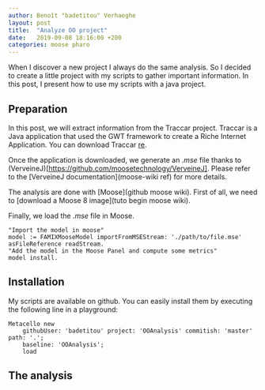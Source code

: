 ```yaml
---
author: Benoît "badetitou" Verhaeghe
layout: post
title:  "Analyze OO project"
date:   2019-09-08 18:16:00 +200
categories: moose pharo
---
```


When I discover a new project I always do the same analysis.
So I decided to create a little project with my scripts to gather important information.
In this post, I present how to use my scripts with a java project.

## Preparation

In this post, we will extract information from the Traccar project.
Traccar is a Java application that used the GWT framework to create a Riche Internet Application.
You can download Traccar [re](https://github.com/).

Once the application is downloaded, we generate an _.mse_ file thanks to (VerveineJ)[https://github.com/moosetechnology/VerveineJ].
Please refer to the [VerveineJ documentation](moose-wiki ref) for more details.

The analysis are done with [Moose](github moose wiki).
First of all, we need to [download a Moose 8 image](tuto begin moose wiki).

Finally, we load the _.mse_ file in Moose.

```st
"Import the model in moose"
model := FAMIXMooseModel importFromMSEStream: './path/to/file.mse' asFileReference readStream.
"Add the model in the Moose Panel and compute some metrics"
model install.
```

## Installation

My scripts are available on github.
You can easily install them by executing the following line in a playground:

```st
Metacello new
    githubUser: 'badetitou' project: 'OOAnalysis' commitish: 'master' path: '.';
    baseline: 'OOAnalysis';
    load
```

## The analysis


